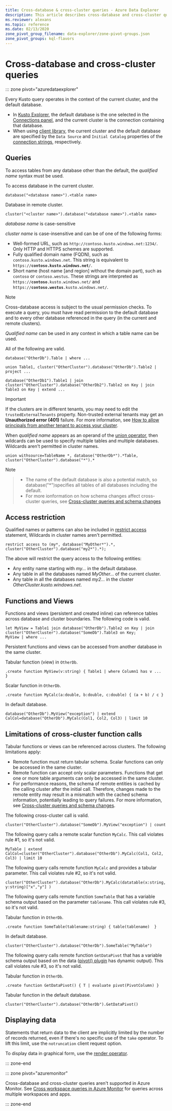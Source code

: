 ```yaml
---
title: Cross-database & cross-cluster queries - Azure Data Explorer
description: This article describes cross-database and cross-cluster queries in Azure Data Explorer.
ms.reviewer: alexans
ms.topic: reference
ms.date: 02/13/2020
zone_pivot_group_filename: data-explorer/zone-pivot-groups.json
zone_pivot_groups: kql-flavors
---
```

# Cross-database and cross-cluster queries

::: zone pivot="azuredataexplorer"

Every Kusto query operates in the context of the current cluster, and the default database.

* In [Kusto Explorer](../tools/kusto-explorer.md), the default database is the one selected in the [Connections panel](../tools/kusto-explorer.md#connections-panel), and the current cluster is the connection containing that database.
* When using [client library](../api/netfx/about-kusto-data.md), the current cluster and the default database are specified by the `Data Source` and `Initial Catalog` properties of the [connection strings](../api/connection-strings/kusto.md), respectively.

## Queries

To access tables from any database other than the default, the *qualified name* syntax must be used.

To access database in the current cluster.

```kusto
database("<database name>").<table name>
```

Database in remote cluster.

```kusto
cluster("<cluster name>").database("<database name>").<table name>
```

*database name* is case-sensitive

*cluster name* is case-insensitive and can be of one of the following forms:

   * Well-formed URL, such as `http://contoso.kusto.windows.net:1234/`. Only HTTP and HTTPS schemes are supported.
   * Fully qualified domain name (FQDN), such as `contoso.kusto.windows.net`. This string is equivalent to `https://`**`contoso.kusto.windows.net`**`/`.
   * Short name (host name [and region] without the domain part), such as `contoso` or `contoso.westus`. These strings are interpreted as `https://`**`contoso`**`.kusto.windows.net/` and `https://`**`contoso.westus`**`.kusto.windows.net/`.

> [!NOTE]
> Cross-database access is subject to the usual permission checks.
> To execute a query, you must have read permission to the default database and
> to every other database referenced in the query (in the current and remote clusters).

*Qualified name* can be used in any context in which a table name can be used.

All of the following are valid.

```kusto
database("OtherDb").Table | where ...

union Table1, cluster("OtherCluster").database("OtherDb").Table2 | project ...

database("OtherDb1").Table1 | join cluster("OtherCluster").database("OtherDb2").Table2 on Key | join Table3 on Key | extend ...
```

> [!IMPORTANT]
> If the clusters are in different tenants, you may need to edit the `trustedExternalTenants` property. Non-trusted external tenants may get an **Unauthorized error (401)** failure. For more information, see [How to allow principals from another tenant to access your cluster](../../cross-tenant-query-and-commands.md).

When *qualified name* appears as an operand of the [union operator](./unionoperator.md), then wildcards can be used to specify multiple tables and multiple databases. Wildcards aren't permitted in cluster names.

```kusto
union withsource=TableName *, database("OtherDb*").*Table, cluster("OtherCluster").database("*").*
```

> [!NOTE]

> * The name of the default database is also a potential match, so database("&#42;")specifies all tables of all databases including the default.
> * For more ionformation on how schema changes affect cross-cluster queries, see [Cross-cluster queries and schema changes](../concepts/cross-cluster-and-schema-changes.md)

## Access restriction

Qualified names or patterns can also be included in [restrict access](./restrictstatement.md) statement,
Wildcards in cluster names aren't permitted.

```kusto
restrict access to (my*, database("MyOther*").*, cluster("OtherCluster").database("my2*").*);
```

The above will restrict the query access to the following entities:

* Any entity name starting with *my...* in the default database.
* Any table in all the databases named *MyOther...* of the current cluster.
* Any table in all the databases named *my2...* in the cluster *OtherCluster.kusto.windows.net*.

## Functions and Views

Functions and views (persistent and created inline) can reference tables across database and cluster boundaries. The following code is valid.

```kusto
let MyView = Table1 join database("OtherDb").Table2 on Key | join cluster("OtherCluster").database("SomeDb").Table3 on Key;
MyView | where ...
```

Persistent functions and views can be accessed from another database in the same cluster.

Tabular function (view) in `OtherDb`.

```kusto
.create function MyView(v:string) { Table1 | where Column1 has v ...  }  
```

Scalar function in `OtherDb`.

```kusto
.create function MyCalc(a:double, b:double, c:double) { (a + b) / c }  
```

In default database.

```kusto
database("OtherDb").MyView("exception") | extend CalCol=database("OtherDb").MyCalc(Col1, Col2, Col3) | limit 10
```

## Limitations of cross-cluster function calls

Tabular functions or views can be referenced across clusters. The following limitations apply:

* Remote function must return tabular schema. Scalar functions can only be accessed in the same cluster.
* Remote function can accept only scalar parameters. Functions that get one or more table arguments can only be accessed in the same cluster.
* For performance reasons, the schema of remote entities is cached by the calling cluster after the initial call. Therefore, changes made to the remote entity may result in a mismatch with the cached schema information, potentially leading to query failures. For more information, see [Cross-cluster queries and schema changes](../concepts/cross-cluster-and-schema-changes.md).

The following cross-cluster call is valid.

```kusto
cluster("OtherCluster").database("SomeDb").MyView("exception") | count
```

The following query calls a remote scalar function `MyCalc`.
This call violates rule #1, so it's not valid.

```kusto
MyTable | extend CalCol=cluster("OtherCluster").database("OtherDb").MyCalc(Col1, Col2, Col3) | limit 10
```

The following query calls remote function `MyCalc` and provides a tabular parameter.
This call violates rule #2, so it's not valid.

```kusto
cluster("OtherCluster").database("OtherDb").MyCalc(datatable(x:string, y:string)["x","y"] )
```

The following query calls remote function `SomeTable` that has a variable schema output based on the parameter `tablename`.
This call violates rule #3, so it's not valid.

Tabular function in `OtherDb`.

```kusto
.create function SomeTable(tablename:string) { table(tablename)  }  
```

In default database.

```kusto
cluster("OtherCluster").database("OtherDb").SomeTable("MyTable")
```

The following query calls remote function `GetDataPivot` that has a variable schema output based on the data ([pivot() plugin](pivotplugin.md) has dynamic output).
This call violates rule #3, so it's not valid.

Tabular function in `OtherDb`.

```kusto
.create function GetDataPivot() { T | evaluate pivot(PivotColumn) }  
```

Tabular function in the default database.

```kusto
cluster("OtherCluster").database("OtherDb").GetDataPivot()
```

## Displaying data

Statements that return data to the client are implicitly limited by the number of records returned, even if there's no specific use of the `take` operator. To lift this limit, use the `notruncation` client request option.

To display data in graphical form, use the [render operator](renderoperator.md).

::: zone-end

::: zone pivot="azuremonitor"

Cross-database and cross-cluster queries aren't supported in Azure Monitor. See [Cross workspace queries in Azure Monitor](/azure/azure-monitor/log-query/cross-workspace-query) for queries across multiple workspaces and apps.

::: zone-end
